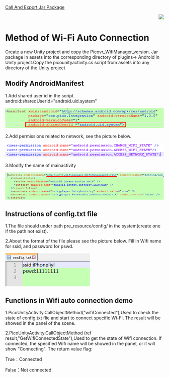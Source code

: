 [Call And Export Jar Package](https://github.com/PicoSupport/PicoSupport/blob/master/Call%20And%20Export%20Jar.docx)<p align="right"><a href="https://github.com/PicoSupport/PicoSupport" target="_blank"> <img src="https://github.com/PicoSupport/PicoSupport/blob/master/Assets/home.png" width="20"/> </a></p>

# Method of Wi-Fi Auto Connection

Create a new Unity project and copy the Picovr_WifiManager_version. Jar package in assets into the corresponding directory of plugins-> Android in Unity project.Copy the picounityactivity.cs script from assets into any directory of the Unity project

## Modify AndroidManifest

1.Add shared user id in the script. android:sharedUserId="android.uid.system"

![](https://github.com/PicoSupport/PicoVRWifimanager/blob/master/assets/01.png)

2.Add permissions related to network, see the picture below.

![](https://github.com/PicoSupport/PicoVRWifimanager/blob/master/assets/02.png)

3.Modify the name of mainactivity

![](https://github.com/PicoSupport/PicoVRWifimanager/blob/master/assets/03.png)

## Instructions of config.txt file

1.The file should under path pre_resource/config/ in the system(create one if the path not exist).

2.About the format of the file please see the picture below. Fill in Wifi name for ssid, and password for pswd.

![](https://github.com/PicoSupport/PicoVRWifimanager/blob/master/assets/04.png)

## Functions in Wifi auto connection demo

1.PicoUnityActivity.CallObjectMethod("wifiConnected");Used to check
the state of config.txt flie and start to connect specific Wi-Fi. The result
will be showed in the panel of the scene.

2.PicoUnityActivity.CallObjectMethod <boolean>(ref result,"GetWifiConnectedState");Used to get the state of Wifi connection. If connected, the specified Wifi name will be showed in the panel, or it will show "Connecting". The return value flag:

True：Connected

False：Not connected

